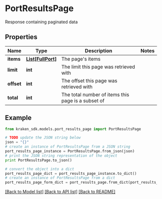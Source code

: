 # PortResultsPage

Response containing paginated data

## Properties
Name | Type | Description | Notes
------------ | ------------- | ------------- | -------------
**items** | [**List[FullPort]**](FullPort.md) | The page&#39;s items | 
**limit** | **int** | The limit this page was retrieved with | 
**offset** | **int** | The offset this page was retrieved with | 
**total** | **int** | The total number of items this page is a subset of | 

## Example

```python
from kraken_sdk.models.port_results_page import PortResultsPage

# TODO update the JSON string below
json = "{}"
# create an instance of PortResultsPage from a JSON string
port_results_page_instance = PortResultsPage.from_json(json)
# print the JSON string representation of the object
print PortResultsPage.to_json()

# convert the object into a dict
port_results_page_dict = port_results_page_instance.to_dict()
# create an instance of PortResultsPage from a dict
port_results_page_form_dict = port_results_page.from_dict(port_results_page_dict)
```
[[Back to Model list]](../README.md#documentation-for-models) [[Back to API list]](../README.md#documentation-for-api-endpoints) [[Back to README]](../README.md)



